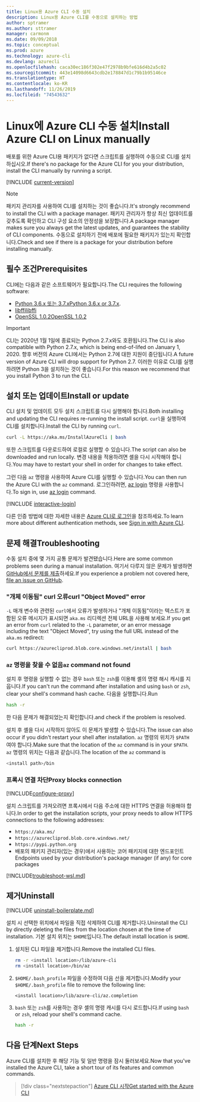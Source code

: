 ```yaml
---
title: Linux용 Azure CLI 수동 설치
description: Linux용 Azure CLI를 수동으로 설치하는 방법
author: sptramer
ms.author: sttramer
manager: carmonm
ms.date: 09/09/2018
ms.topic: conceptual
ms.prod: azure
ms.technology: azure-cli
ms.devlang: azurecli
ms.openlocfilehash: caca30ec186f302e47f2978b9bfe616d4b2a5c02
ms.sourcegitcommit: 443e14098d6643cdb2e178847d1c79b1b95146ce
ms.translationtype: HT
ms.contentlocale: ko-KR
ms.lasthandoff: 11/26/2019
ms.locfileid: "74543632"
---
```

# <a name="install-azure-cli-on-linux-manually"></a><span data-ttu-id="e3a90-103">Linux에 Azure CLI 수동 설치</span><span class="sxs-lookup"><span data-stu-id="e3a90-103">Install Azure CLI on Linux manually</span></span>

<span data-ttu-id="e3a90-104">배포를 위한 Azure CLI용 패키지가 없다면 스크립트를 실행하여 수동으로 CLI를 설치하십시오.</span><span class="sxs-lookup"><span data-stu-id="e3a90-104">If there's no package for the Azure CLI for you your distribution, install the CLI manually by running a script.</span></span>

[!INCLUDE [current-version](includes/current-version.md)]

> [!NOTE]
> <span data-ttu-id="e3a90-105">패키지 관리자를 사용하여 CLI를 설치하는 것이 좋습니다.</span><span class="sxs-lookup"><span data-stu-id="e3a90-105">It's strongly recommend to install the CLI with a package manager.</span></span> <span data-ttu-id="e3a90-106">패키지 관리자가 항상 최신 업데이트를 갖추도록 확인하고 CLI 구성 요소의 안정성을 보장합니다.</span><span class="sxs-lookup"><span data-stu-id="e3a90-106">A package manager makes sure you always get the latest updates, and guarantees the stability of CLI components.</span></span> <span data-ttu-id="e3a90-107">수동으로 설치하기 전에 배포에 필요한 패키지가 있는지 확인합니다.</span><span class="sxs-lookup"><span data-stu-id="e3a90-107">Check and see if there is a package for your distribution before installing manually.</span></span>

## <a name="prerequisites"></a><span data-ttu-id="e3a90-108">필수 조건</span><span class="sxs-lookup"><span data-stu-id="e3a90-108">Prerequisites</span></span>

<span data-ttu-id="e3a90-109">CLI에는 다음과 같은 소프트웨어가 필요합니다.</span><span class="sxs-lookup"><span data-stu-id="e3a90-109">The CLI requires the following software:</span></span>

* <span data-ttu-id="e3a90-110">[Python 3.6.x 또는 3.7.x](https://www.python.org/downloads/)</span><span class="sxs-lookup"><span data-stu-id="e3a90-110">[Python 3.6.x or 3.7.x](https://www.python.org/downloads/).</span></span> 
* [<span data-ttu-id="e3a90-111">libffi</span><span class="sxs-lookup"><span data-stu-id="e3a90-111">libffi</span></span>](https://sourceware.org/libffi/)
* [<span data-ttu-id="e3a90-112">OpenSSL 1.0.2</span><span class="sxs-lookup"><span data-stu-id="e3a90-112">OpenSSL 1.0.2</span></span>](https://www.openssl.org/source/)

> [!IMPORTANT]
>
> <span data-ttu-id="e3a90-113">CLI는 2020년 1월 1일에 종료되는 Python 2.7.x와도 호환됩니다.</span><span class="sxs-lookup"><span data-stu-id="e3a90-113">The CLI is also compatible with Python 2.7.x, which is being end-of-lifed on January 1, 2020.</span></span> <span data-ttu-id="e3a90-114">향후 버전의 Azure CLI에서는 Python 2.7에 대한 지원이 중단됩니다.</span><span class="sxs-lookup"><span data-stu-id="e3a90-114">A future version of Azure CLI will drop support for Python 2.7.</span></span> <span data-ttu-id="e3a90-115">이러한 이유로 CLI를 실행하려면 Python 3을 설치하는 것이 좋습니다.</span><span class="sxs-lookup"><span data-stu-id="e3a90-115">For this reason we recommend that you install Python 3 to run the CLI.</span></span> 

## <a name="install-or-update"></a><span data-ttu-id="e3a90-116">설치 또는 업데이트</span><span class="sxs-lookup"><span data-stu-id="e3a90-116">Install or update</span></span>

<span data-ttu-id="e3a90-117">CLI 설치 및 업데이트 모두 설치 스크립트를 다시 실행해야 합니다.</span><span class="sxs-lookup"><span data-stu-id="e3a90-117">Both installing and updating the CLI requires re-running the install script.</span></span> <span data-ttu-id="e3a90-118">`curl`을 실행하여 CLI를 설치합니다.</span><span class="sxs-lookup"><span data-stu-id="e3a90-118">Install the CLI by running `curl`.</span></span>

```bash
curl -L https://aka.ms/InstallAzureCli | bash
```

<span data-ttu-id="e3a90-119">또한 스크립트를 다운로드하여 로컬로 실행할 수 있습니다.</span><span class="sxs-lookup"><span data-stu-id="e3a90-119">The script can also be downloaded and run locally.</span></span> <span data-ttu-id="e3a90-120">변경 내용을 적용하려면 셸을 다시 시작해야 합니다.</span><span class="sxs-lookup"><span data-stu-id="e3a90-120">You may have to restart your shell in order for changes to take effect.</span></span>

<span data-ttu-id="e3a90-121">그런 다음 `az` 명령을 사용하여 Azure CLI를 실행할 수 있습니다.</span><span class="sxs-lookup"><span data-stu-id="e3a90-121">You can then run the Azure CLI with the `az` command.</span></span> <span data-ttu-id="e3a90-122">로그인하려면, [az login](/cli/azure/reference-index#az-login) 명령을 사용합니다.</span><span class="sxs-lookup"><span data-stu-id="e3a90-122">To sign in, use [az login](/cli/azure/reference-index#az-login) command.</span></span>

[!INCLUDE [interactive-login](includes/interactive-login.md)]

<span data-ttu-id="e3a90-123">다른 인증 방법에 대한 자세한 내용은 [Azure CLI로 로그인](authenticate-azure-cli.md)을 참조하세요.</span><span class="sxs-lookup"><span data-stu-id="e3a90-123">To learn more about different authentication methods, see [Sign in with Azure CLI](authenticate-azure-cli.md).</span></span>

## <a name="troubleshooting"></a><span data-ttu-id="e3a90-124">문제 해결</span><span class="sxs-lookup"><span data-stu-id="e3a90-124">Troubleshooting</span></span>

<span data-ttu-id="e3a90-125">수동 설치 중에 몇 가지 공통 문제가 발견됐습니다.</span><span class="sxs-lookup"><span data-stu-id="e3a90-125">Here are some common problems seen during a manual installation.</span></span> <span data-ttu-id="e3a90-126">여기서 다루지 않은 문제가 발생하면 [GitHub에서 문제를 제출](https://github.com/Azure/azure-cli/issues)하세요.</span><span class="sxs-lookup"><span data-stu-id="e3a90-126">If you experience a problem not covered here, [file an issue on GitHub](https://github.com/Azure/azure-cli/issues).</span></span>

### <a name="curl-object-moved-error"></a><span data-ttu-id="e3a90-127">"개체 이동됨" curl 오류</span><span class="sxs-lookup"><span data-stu-id="e3a90-127">curl "Object Moved" error</span></span>

<span data-ttu-id="e3a90-128">`-L` 매개 변수와 관련된 `curl`에서 오류가 발생하거나 "개체 이동됨"이라는 텍스트가 포함된 오류 메시지가 표시되면 `aka.ms` 리디렉션 전체 URL을 사용해 보세요.</span><span class="sxs-lookup"><span data-stu-id="e3a90-128">If you get an error from `curl` related to the `-L` parameter, or an error message including the text "Object Moved", try using the full URL instead of the `aka.ms` redirect:</span></span>

```bash
curl https://azurecliprod.blob.core.windows.net/install | bash
```

### <a name="az-command-not-found"></a><span data-ttu-id="e3a90-129">`az` 명령을 찾을 수 없음</span><span class="sxs-lookup"><span data-stu-id="e3a90-129">`az` command not found</span></span>

<span data-ttu-id="e3a90-130">설치 후 명령을 실행할 수 없는 경우 `bash` 또는 `zsh`를 이용해 셸의 명령 해시 캐시를 지웁니다.</span><span class="sxs-lookup"><span data-stu-id="e3a90-130">If you can't run the command after installation and using `bash` or `zsh`, clear your shell's command hash cache.</span></span> <span data-ttu-id="e3a90-131">다음을 실행합니다.</span><span class="sxs-lookup"><span data-stu-id="e3a90-131">Run</span></span>

```bash
hash -r
```

<span data-ttu-id="e3a90-132">한 다음 문제가 해결되었는지 확인합니다.</span><span class="sxs-lookup"><span data-stu-id="e3a90-132">and check if the problem is resolved.</span></span>

<span data-ttu-id="e3a90-133">설치 후 셸을 다시 시작하지 않아도 이 문제가 발생할 수 있습니다.</span><span class="sxs-lookup"><span data-stu-id="e3a90-133">The issue can also occur if you didn't restart your shell after installation.</span></span> <span data-ttu-id="e3a90-134">`az` 명령의 위치가 `$PATH`여야 합니다.</span><span class="sxs-lookup"><span data-stu-id="e3a90-134">Make sure that the location of the `az` command is in your `$PATH`.</span></span> <span data-ttu-id="e3a90-135">`az` 명령의 위치는 다음과 같습니다.</span><span class="sxs-lookup"><span data-stu-id="e3a90-135">The location of the `az` command is</span></span>

```bash
<install path>/bin
```

### <a name="proxy-blocks-connection"></a><span data-ttu-id="e3a90-136">프록시 연결 차단</span><span class="sxs-lookup"><span data-stu-id="e3a90-136">Proxy blocks connection</span></span>

[!INCLUDE[configure-proxy](includes/configure-proxy.md)]

<span data-ttu-id="e3a90-137">설치 스크립트를 가져오려면 프록시에서 다음 주소에 대한 HTTPS 연결을 허용해야 합니다.</span><span class="sxs-lookup"><span data-stu-id="e3a90-137">In order to get the installation scripts, your proxy needs to allow HTTPS connections to the following addresses:</span></span>

* `https://aka.ms/`
* `https://azurecliprod.blob.core.windows.net/`
* `https://pypi.python.org`
* <span data-ttu-id="e3a90-138">배포의 패키지 관리자(있는 경우)에서 사용하는 코어 패키지에 대한 엔드포인트</span><span class="sxs-lookup"><span data-stu-id="e3a90-138">Endpoints used by your distribution's package manager (if any) for core packages</span></span>

[!INCLUDE[troubleshoot-wsl.md](includes/troubleshoot-wsl.md)]

## <a name="uninstall"></a><span data-ttu-id="e3a90-139">제거</span><span class="sxs-lookup"><span data-stu-id="e3a90-139">Uninstall</span></span>

[!INCLUDE [uninstall-boilerplate.md](includes/uninstall-boilerplate.md)]

<span data-ttu-id="e3a90-140">설치 시 선택한 위치에서 파일을 직접 삭제하여 CLI를 제거합니다.</span><span class="sxs-lookup"><span data-stu-id="e3a90-140">Uninstall the CLI by directly deleting the files from the location chosen at the time of installation.</span></span> <span data-ttu-id="e3a90-141">기본 설치 위치는 `$HOME`입니다.</span><span class="sxs-lookup"><span data-stu-id="e3a90-141">The default install location is `$HOME`.</span></span>

1. <span data-ttu-id="e3a90-142">설치된 CLI 파일을 제거합니다.</span><span class="sxs-lookup"><span data-stu-id="e3a90-142">Remove the installed CLI files.</span></span>

   ```bash
   rm -r <install location>/lib/azure-cli
   rm <install location>/bin/az
   ```

2. <span data-ttu-id="e3a90-143">`$HOME/.bash_profile` 파일을 수정하여 다음 선을 제거합니다.</span><span class="sxs-lookup"><span data-stu-id="e3a90-143">Modify your `$HOME/.bash_profile` file to remove the following line:</span></span>

   ```text
   <install location>/lib/azure-cli/az.completion
   ```

3. <span data-ttu-id="e3a90-144">`bash` 또는 `zsh`를 사용하는 경우 셸의 명령 캐시를 다시 로드합니다.</span><span class="sxs-lookup"><span data-stu-id="e3a90-144">If using `bash` or `zsh`, reload your shell's command cache.</span></span>

   ```bash
   hash -r
   ```

## <a name="next-steps"></a><span data-ttu-id="e3a90-145">다음 단계</span><span class="sxs-lookup"><span data-stu-id="e3a90-145">Next Steps</span></span>

<span data-ttu-id="e3a90-146">Azure CLI를 설치한 후 해당 기능 및 일반 명령을 잠시 둘러보세요.</span><span class="sxs-lookup"><span data-stu-id="e3a90-146">Now that you've installed the Azure CLI, take a short tour of its features and common commands.</span></span>

> [!div class="nextstepaction"]
> [<span data-ttu-id="e3a90-147">Azure CLI 시작</span><span class="sxs-lookup"><span data-stu-id="e3a90-147">Get started with the Azure CLI</span></span>](get-started-with-azure-cli.md)
